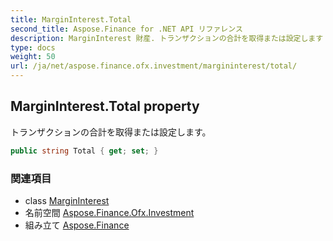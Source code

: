 ```yaml
---
title: MarginInterest.Total
second_title: Aspose.Finance for .NET API リファレンス
description: MarginInterest 財産. トランザクションの合計を取得または設定します
type: docs
weight: 50
url: /ja/net/aspose.finance.ofx.investment/margininterest/total/
---
```

## MarginInterest.Total property

トランザクションの合計を取得または設定します。

```csharp
public string Total { get; set; }
```

### 関連項目

* class [MarginInterest](../)
* 名前空間 [Aspose.Finance.Ofx.Investment](../../margininterest/)
* 組み立て [Aspose.Finance](../../../)


